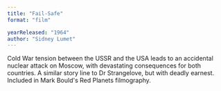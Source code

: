 ```yaml
---
title: "Fail-Safe"
format: "film"

yearReleased: "1964"
author: "Sidney Lumet"
---
```

Cold War tension between the USSR and the USA leads to an  accidental nuclear attack on Moscow, with devastating consequences for both  countries. A similar story line to Dr  Strangelove, but with deadly earnest.
 
Included in Mark Bould's  Red Planets filmography.
 